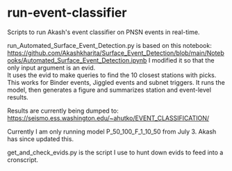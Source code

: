 # run-event-classifier
Scripts to run Akash's event classifier on PNSN events in real-time.

run_Automated_Surface_Event_Detection.py is based on this notebook: https://github.com/Akashkharita/Surface_Event_Detection/blob/main/Notebooks/Automated_Surface_Event_Detection.ipynb
I modified it so that the only input argument is an evid.  
It uses the evid to make queries to find the 10 closest stations with picks.  This works for Binder events, Jiggled events and subnet triggers.
It runs the model, then generates a figure and summarizes station and event-level results.

Results are currently being dumped to: https://seismo.ess.washington.edu/~ahutko/EVENT_CLASSIFICATION/

Currently I am only running model P_50_100_F_1_10_50 from July 3.  Akash has since updated this.

get_and_check_evids.py is the script I use to hunt down evids to feed into a cronscript.
